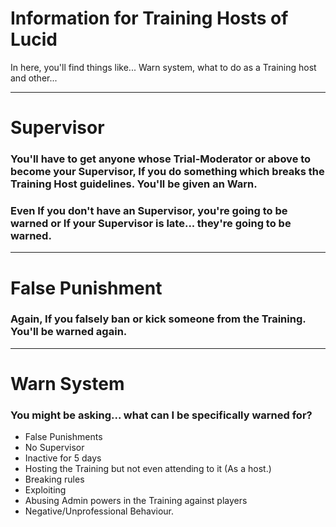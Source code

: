 # Information for Training Hosts of Lucid

In here, you'll find things like... Warn system, what to do as a Training host and other...

---

# Supervisor

### You'll have to get anyone whose Trial-Moderator or above to become your Supervisor, If you do something which breaks the Training Host guidelines. You'll be given an Warn.
### Even If you don't have an Supervisor, you're going to be warned or If your Supervisor is late... they're going to be warned.

---

# False Punishment

### Again, If you falsely ban or kick someone from the Training. You'll be warned again.

---

# Warn System

### You might be asking... what can I be **specifically** warned for?

- False Punishments
- No Supervisor
- Inactive for 5 days
- Hosting the Training but not even attending to it (As a host.)
- Breaking rules
- Exploiting
- Abusing Admin powers in the Training against players
- Negative/Unprofessional Behaviour.
